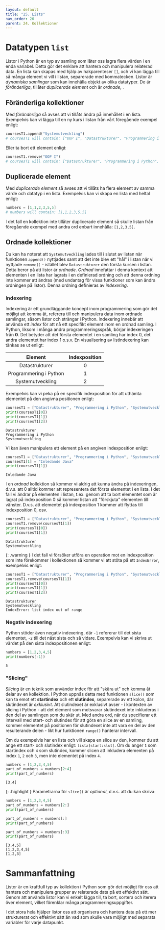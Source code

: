 ```yaml
---
layout: default
title: "25. Lists"
nav_order: 26
parent: 24. Kollektioner
---
```

# Datatypen `list`
Listor i Python är en typ av samling som låter oss lagra flera värden i en enda variabel. Detta gör det enklare att hantera och manipulera relaterad data. En lista kan skapas med hjälp av hakparenteser `[]`, och vi kan lägga till så många element vi vill i listan, separerade med kommatecken. Listor är _dynamiska samlingar_ som kan innehålla objekt av olika datatyper. De är _föränderliga_, tillåter _duplicerade element_ och är _ordnade_, .

## Föränderliga kollektioner
Med _föränderliga_ så avses att vi tillåts ändra på innehållet i en lista. Exempelvis kan vi lägga till en ny kurs i listan från vårt föregående exempel enligt:
```python
coursesT1.append("Systemutveckling")
# coursesT1 will contain: ["OOP I", "Datastrukturer", "Programmering i Python", "Systemutveckling"]
```

Eller ta bort ett element enligt:
```python
coursesT1.remove("OOP I")
# coursesT1 will contain: ["Datastrukturer", "Programmering i Python", "Systemutveckling"]
```

## Duplicerade element
Med _duplicerade element_ så avses att vi tillåts ha flera element av samma värde och datatyp i en lista. Exempelvis kan vi skapa en lista med heltal enligt:
```python
numbers = [1,1,2,3,5,5]
# numbers will contain: [1,1,2,3,5,5]
```
I det fall en kollektion inte tillåter duplicerade element så skulle listan från föregående exempel med andra ord enbart innehålla: `[1,2,3,5]`.

## Ordnade kollektioner
Du kan ha noterat att `Systemutveckling` lades till i slutet av listan när funktionen `append()` nyttjades samt att det inte blev ett "hål" i listan när vi nyttjade `remove()` - istället blev `Datastrukturer` den första kursen i listan. Detta beror på att listor är _ordnade_. _Ordnad_ innefattar i denna kontext att elementen i en lista har lagrats i en definierad ordning och att denna ordning inte kommer att ändras (med undantag för vissa funktioner som kan ändra ordningen på listor). Denna ordning definieras av _indexering_.

### Indexering
Indexering är ett grundläggande koncept inom programmering som gör det möjligt att komma åt, referera till och manipulera data inom ordnade samlingar, såsom listor och strängar i Python. Indexering innebär att använda ett _index_ för att nå ett specifikt element inom en ordnad samling. I Python, liksom i många andra programmeringsspråk, börjar indexeringen från **0**. Det betyder att det första elementet i en samling har index 0, det andra elementet har index 1 o.s.v. En visualisering av listindexering kan tänkas se ut enligt:

| Element                | Indexposition |
| :-:| :-: | 
| Datastrukturer                | 0       | 
| Programmering i Python                 | 1       | 
| Systemutveckling  | 2       |

Exempelvis kan vi peka på en specifik indexposition för att uthämta elementet på den angivna positionen enligt: 
```python
coursesT1 = ["Datastrukturer", "Programmering i Python", "Systemutveckling"]
print(coursesT1[0])
print(coursesT1[1])
print(coursesT1[2])
```
<div class="code-example" markdown="1">
<pre><code>Datastrukturer
Programmering i Python
Systemutveckling</code></pre>
</div>

Vi kan även manipulera ett element på en angiven indexposition enligt:
```python
coursesT1 = ["Datastrukturer", "Programmering i Python", "Systemutveckling"]
coursesT1[1] = "Inledande Java"
print(coursesT1[1])
```
<div class="code-example" markdown="1">
<pre><code>Inledande Java
</code></pre>
</div>

I en _ordnad_ kollektion så kommer vi aldrig att kunna ändra på indexeringen, d.v.s. att 0 alltid kommer att representera det första elementet i en lista. I det fall vi ändrar på elementen i listan, t.ex. genom att ta bort elementet som är lagrat på indexposition 0 så kommer listan att "förskjuta" elementen till vänster. D.v.s. att elementet på indexposition 1 kommer att flyttas till indexposition 0, osv.
```python
coursesT1 = ["Datastrukturer", "Programmering i Python", "Systemutveckling"]
coursesT1.remove(coursesT1[1])
print(coursesT1[0])
print(coursesT1[1])
```
<div class="code-example" markdown="1">
<pre><code>Datastrukturer
Systemutveckling</code></pre>
</div>

{: .warning }
I det fall vi försöker utföra en operation mot en indexposition som inte förekommer i kollektionen så kommer vi att stöta på ett `IndexError`, exempelvis enligt:
```python
coursesT1 = ["Datastrukturer", "Programmering i Python", "Systemutveckling"]
coursesT1.remove(coursesT1[1])
print(coursesT1[0])
print(coursesT1[1])
print(coursesT1[2])
```
<div class="code-example" markdown="1">
<pre><code>Datastrukturer
Systemutveckling
IndexError: list index out of range</code></pre>
</div>

### Negativ indexering
Python stöder även negativ indexering, där `-1` refererar till det sista elementet, `-2` till det näst sista och så vidare. Exempelvis kan vi skriva ut värdet på den sista indexpositionen enligt:
```python
numbers = [1,2,3,4,5]
print(numbers[-1])
```
<div class="code-example" markdown="1">
<pre><code>5</code></pre>
</div>

### "Slicing"
_Slicing_ är en teknik som använder index för att "skära ut" och komma åt delar av en kollektion. I Python uppnås detta med funktionen `slice()` som kan ta emot ett **startindex** och ett **slutindex**, separerade av ett kolon, där slutindexet är _exklusivt_. Att slutindexet är exklusivt avser - i kontexten av slicing i Python - att det element som motsvarar slutindexet inte inkluderas i den del av samlingen som du skär ut. Med andra ord, när du specifierar ett intervall med start- och slutindex för att göra en slice av en samling, kommer elementet på positionen för slutindexet inte att vara en del av den resulterande delen - likt hur funktionen `range()` hanterar intervall.

Om du exempelvis har en lista och vill skapa en slice av den, kommer du att ange ett start- och slutindex enligt: `lista[start:slut]`. Om du anger `1` som startindex och `4` som slutindex, kommer slicen att inkludera elementen på index `1`, `2` och `3`, men inte elementet på index `4`.
```python
numbers = [1,2,3,4,5]
part_of_numbers = numbers[2:4]
print(part_of_numbers)
```
<div class="code-example" markdown="1">
<pre><code>[3,4]</code></pre>
</div>

{: .highlight }
Parametrarna för `slice()` är _optional_, d.v.s. att du kan skriva:
```python
numbers = [1,2,3,4,5]
part_of_numbers = numbers[2:]
print(part_of_numbers)

part_of_numbers = numbers[:]
print(part_of_numbers)

part_of_numbers = numbers[:3]
print(part_of_numbers)
```
<div class="code-example" markdown="1">
<pre><code>[3,4,5]
[1,2,3,4,5]
[1,2,3]</code></pre>
</div>

# Sammanfattning
Listor är en kraftfull typ av kollektion i Python som gör det möjligt för oss att hantera och manipulera grupper av relaterade data på ett effektivt sätt. Genom att använda listor kan vi enkelt lägga till, ta bort, sortera och iterera över element, vilket förenklar många programmeringsuppgifter.

I det stora hela hjälper listor oss att organisera och hantera data på ett mer strukturerat och effektivt sätt än vad som skulle vara möjligt med separata variabler för varje datapunkt.